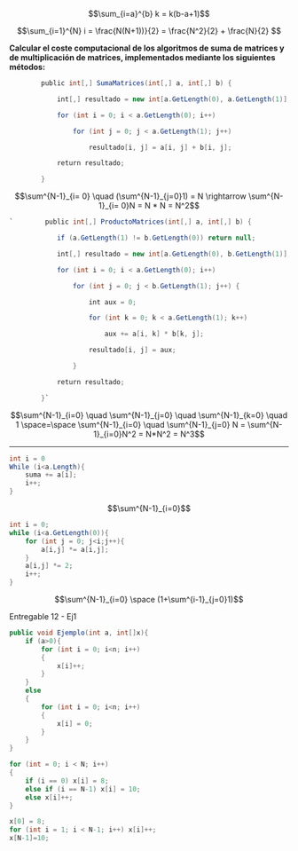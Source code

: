 $$\sum_{i=a}^{b} k = k(b-a+1)$$

$$\sum_{i=1}^{N} i = \frac{N(N+1))}{2} = \frac{N^2}{2} + \frac{N}{2} $$

**Calcular el coste computacional de los algoritmos de suma de matrices y de multiplicación de matrices, implementados mediante los siguientes métodos:**

```cs
        public int[,] SumaMatrices(int[,] a, int[,] b) {

            int[,] resultado = new int[a.GetLength(0), a.GetLength(1)];

            for (int i = 0; i < a.GetLength(0); i++)

                for (int j = 0; j < a.GetLength(1); j++)

                    resultado[i, j] = a[i, j] + b[i, j];

            return resultado;

        }
```

$$\sum^{N-1}_{i= 0}  \quad (\sum^{N-1}_{j=0}1) = N \rightarrow \sum^{N-1}_{i= 0}N = N * N = N^2$$
```cs
`        public int[,] ProductoMatrices(int[,] a, int[,] b) {

            if (a.GetLength(1) != b.GetLength(0)) return null;

            int[,] resultado = new int[a.GetLength(0), b.GetLength(1)];

            for (int i = 0; i < a.GetLength(0); i++)

                for (int j = 0; j < b.GetLength(1); j++) {

                    int aux = 0;

                    for (int k = 0; k < a.GetLength(1); k++)

                        aux += a[i, k] * b[k, j];

                    resultado[i, j] = aux;

                }

            return resultado;

        }`
```

$$\sum^{N-1}_{i=0} \quad \sum^{N-1}_{j=0} \quad \sum^{N-1}_{k=0} \quad 1 \space=\space \sum^{N-1}_{i=0} \quad \sum^{N-1}_{j=0} N = \sum^{N-1}_{i=0}N^2 = N*N^2 = N^3$$

----

```cs
int i = 0
While (i<a.Length){
    suma += a[i];
    i++;
}
```
$$\sum^{N-1}_{i=0}$$

```cs
int i = 0;
while (i<a.GetLength(0)){
    for (int j = 0; j<i;j++){
        a[i,j] *= a[i,j];
    }
    a[i,j] *= 2;
    i++;
}
```
$$\sum^{N-1}_{i=0} \space (1+\sum^{i-1}_{j=0}1)$$

Entregable 12 - Ej1
```cs
public void Ejemplo(int a, int[]x){
    if (a>0){
        for (int i = 0; i<n; i++)
        {
            x[i]++;
        }
    }
    else
    {
        for (int i = 0; i<n; i++)
        {
            x[i] = 0;
        }
    }
}
```


```cs
for (int = 0; i < N; i++)
{
    if (i == 0) x[i] = 8;
    else if (i == N-1) x[i] = 10;
    else x[i]++;
}
```

```cs
x[0] = 8;
for (int i = 1; i < N-1; i++) x[i]++;
x[N-1]=10;
```